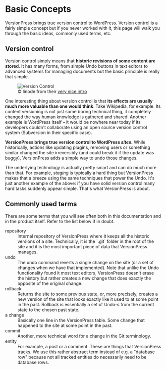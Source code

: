 # Basic Concepts

VersionPress brings true version control to WordPress. Version control is a fairly simple concept but if you never worked with it, this page will walk you through the basic ideas, commonly used terms, etc. 

## Version control

Version control simply means that **historic revisions of some content are stored**. It has many forms, from simple Undo buttons in text editors to advanced systems for managing documents but the basic principle is really that simple.

<figure>
  <img src="https://cloud.githubusercontent.com/assets/101152/26038372/5e328700-3907-11e7-8ccd-d24fdca1d26f.png" alt="Version Control" />
  <figcaption>© linode from their <a href="https://www.linode.com/docs/applications/development/introduction-to-version-control">very nice intro</a></figcaption>
</figure>

One interesting thing about version control is that **its effects are usually much more valuable than one would think**. Take Wikipedia, for example. Its content versioning is not just some boring technical thing, it completely changed the way human knowledge is gathered and shared. Another example is WordPress itself – it would be nowhere near today if its developers couldn't collaborate using an open source version control system (Subversion in their specific case).

**VersionPress brings true version control to WordPress *sites*.** While historically, actions like updating plugins, removing users or something similar changed the site irreversibly (and could break it if the update was buggy), VersionPress adds a simple way to undo those changes.

The underlying technology is actually pretty smart and can do much more than that. For example, *staging* is typically a hard thing but VersionPress makes that a breeze using the same techniques that power the Undo. It's just another example of the above: if you have solid version control many hard tasks suddenly appear simple. That's what VersionPress is about.

## Commonly used terms

There are some terms that you will see often both in this documentation and in the product itself. Refer to the list below if in doubt.

<dl>

<dt>repository</dt>
<dd>Internal repository of VersionPress where it keeps all the historic versions of a site. Technically, it is the `.git` folder in the root of the site and it is the most important piece of data that VersionPress manages.</dd>

<dt>undo</dt>
<dd>The undo command reverts a single change on the site (or a set of changes when we have that implemented). Note that unlike the Undo functionality found it most text editors, VersionPress doesn't erase the history but rather creates a new change that does exactly the opposite of the original change.</dd>

<dt>rollback</dt>
<dd>Returns the site to some previous state, or, more precisely, creates a new version of the site that looks exactly like it used to at some point in the past. Rollback is essentially a set of Undo-s from the current state to the chosen past state.</dd>

<dt>a change</dt>
<dd>Basically one line in the VersionPress table. Some change that happened to the site at some point in the past.</dd>

<dt>commit</dt>
<dd>Another, more technical word for a change in the Git terminology.</dd>

<dt>entity</dt>
<dd>For example, a post or a comment. These are things that VersionPress tracks. We use this rather abstract term instead of e.g. a "database row" because not all tracked entities do necessarily need to be database rows.</dd>

</dl>
